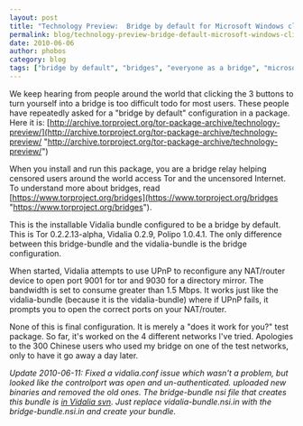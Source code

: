 ```yaml
---
layout: post
title: "Technology Preview:  Bridge by default for Microsoft Windows clients"
permalink: blog/technology-preview-bridge-default-microsoft-windows-clients
date: 2010-06-06
author: phobos
category: blog
tags: ["bridge by default", "bridges", "everyone as a bridge", "microsoft windows"]
---
```


We keep hearing from people around the world that clicking the 3 buttons to turn yourself into a bridge is too difficult todo for most users. These people have repeatedly asked for a "bridge by default" configuration in a package. Here it is: [http://archive.torproject.org/tor-package-archive/technology-preview/](http://archive.torproject.org/tor-package-archive/technology-preview/ "http://archive.torproject.org/tor-package-archive/technology-preview/")

When you install and run this package, you are a bridge relay helping censored users around the world access Tor and the uncensored Internet.
To understand more about bridges, read [https://www.torproject.org/bridges](https://www.torproject.org/bridges "https://www.torproject.org/bridges").

This is the installable Vidalia bundle configured to be a bridge by default. This is Tor 0.2.2.13-alpha, Vidalia 0.2.9, Polipo 1.0.4.1. The only difference between this bridge-bundle and the vidalia-bundle is the bridge configuration.

When started, Vidalia attempts to use UPnP to reconfigure any NAT/router device to open port 9001 for tor and 9030 for a directory mirror. The bandwidth is set to consume greater than 1.5 Mbps. It works just like the vidalia-bundle (because it is the vidalia-bundle) where if UPnP fails, it prompts you to open the correct ports on your NAT/router.

None of this is final configuration. It is merely a "does it work for you?" test package. So far, it's worked on the 4 different networks I've tried. Apologies to the 300 Chinese users who used my bridge on one of the test networks, only to have it go away a day later.

_Update 2010-06-11: Fixed a vidalia.conf issue which wasn't a problem, but looked like the controlport was open and un-authenticated. uploaded new binaries and removed the old ones. The bridge-bundle nsi file that creates this bundle is [in Vidalia svn](https://trac.vidalia-project.net/browser/vidalia/trunk/pkg/win32/bridge-bundle.nsi.in). Just replace vidalia-bundle.nsi.in with the bridge-bundle.nsi.in and create your bundle._

